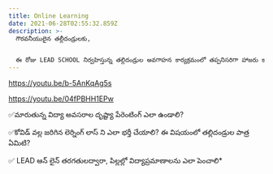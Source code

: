 ```yaml
---
title: Online Learning
date: 2021-06-28T02:55:32.859Z
description: >-
  గౌరవనీయులైన తల్లీదండ్రులకు, 


  ఈ రోజు LEAD SCHOOL నిర్వహిస్తున్న తల్లిదండ్రుల అవగాహన కార్యక్రమంలో తప్పనిసరిగా హాజరు కావాలని కోరుచున్నాము.
---
```

<https://youtu.be/b-5AnKqAg5s>

<https://youtu.be/04fPBHH1EPw>


✅మారుతున్న విద్యా అవసరాల దృష్ట్యా పేరెంటింగ్ ఎలా ఉండాలి?

✅కోవిడ్ వల్ల జరిగిన లెర్నింగ్ లాస్ ని ఎలా భర్తీ చేయాలి? ఈ విషయంలో తల్లిదండ్రుల పాత్ర ఏమిటి?

✅ LEAD ఆన్ లైన్ తరగతులద్వారా, పిల్లల్లో విద్యాప్రమాణాలను ఎలా పెంచాలి*